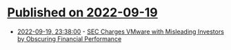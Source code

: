# [Published on 2022-09-19](index.md)

* [2022-09-19, 23:38:00](https://soylentnews.org/article.pl?sid=22/09/18/2027207&from=rss) - [SEC Charges VMware with Misleading Investors by Obscuring Financial Performance](https://soylentnews.org/article.pl?sid=22/09/18/2027207&from=rss)

